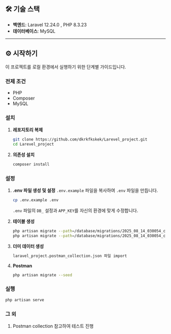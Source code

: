 ## 🛠 기술 스택

- **백엔드**: Laravel 12.24.0 , PHP 8.3.23
- **데이터베이스**: MySQL

---

## ⚙️ 시작하기

이 프로젝트를 로컬 환경에서 실행하기 위한 단계별 가이드입니다.

### 전제 조건

* PHP
* Composer
* MySQL

### 설치

1.  **레포지토리 복제**
    ```bash
    git clone https://github.com/dkrkfkskek/Larevel_project.git
    cd Larevel_project
    ```

2.  **의존성 설치**
    ```bash
    composer install
    ```

### 설정

1.  **.env 파일 생성 및 설정**
    `.env.example` 파일을 복사하여 `.env` 파일을 만듭니다.
    ```bash
    cp .env.example .env
    ```
    `.env` 파일의 `DB_` 설정과 `APP_KEY`를 자신의 환경에 맞게 수정합니다.


2.  **테이블 생성**
    ```bash
    php artisan migrate --path=/database/migrations/2025_08_14_030054_create_posts_table.php
    php artisan migrate --path=/database/migrations/2025_08_14_030054_create_comments_table.php
    ```


3. **더미 데이터 생성**
    ```bash
    laravel_project.postman_collection.json 파일 import 
    ```

2.  **Postman**
    ```bash
    php artisan migrate --seed
    ```
### 실행

```bash
php artisan serve
```

### 그 외

1. Postman collection 참고하여 테스트 진행

